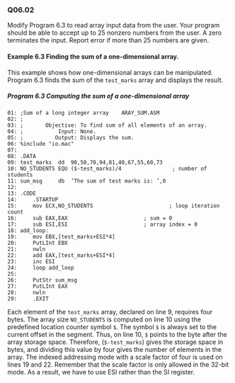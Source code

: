   
### Q06.02

Modify Program 6.3 to read array input data from the user. Your program should be able to accept up to 25 nonzero numbers from the user. A zero terminates the input. Report error if more than 25 numbers are given.

#### Example 6.3 Finding the sum of a one-dimensional array.

This example shows how one-dimensional arrays can be manipulated. Program 6.3 finds the sum of the `test_marks` array and displays the result.

##### Program 6.3 Computing the sum of a one-dimensional array

```assembly
01: ;Sum of a long integer array    ARAY_SUM.ASM
02: ;
03: ; 		Objective: To find sum of all elements of an array.
04: ;   	    Input: None.
05: ; 		   Output: Displays the sum.
06: %include "io.mac"
07:
08: .DATA
09: test_marks 	dd  90,50,70,94,81,40,67,55,60,73
10: NO_STUDENTS EQU ($-test_marks)/4                ; number of students
11: sum_msg     db  ’The sum of test marks is: ’,0
12:
13: .CODE
14: 	.STARTUP
15: 	mov ECX,NO_STUDENTS 	                   ; loop iteration count
16: 	sub EAX,EAX 			           ; sum = 0
17: 	sub ESI,ESI 			           ; array index = 0
18: add_loop:
19: 	mov EBX,[test_marks+ESI*4]
20: 	PutLInt EBX
21: 	nwln
22: 	add EAX,[test_marks+ESI*4]
23: 	inc ESI
24: 	loop add_loop
25:
26: 	PutStr sum_msg
27: 	PutLInt EAX
28: 	nwln
29: 	.EXIT
```

Each element of the `test_marks` array, declared on line 9, requires four bytes. The array size `NO_STUDENTS` is computed on line 10 using the predefined location counter symbol `$`. The symbol `$` is always set to the current offset in the segment. Thus, on line 10, `$` points to the byte after the array storage space. Therefore, (`$-test_marks`) gives the storage space in bytes, and dividing this value by four gives the number of elements in the array. The indexed addressing mode with a scale factor of four is used on lines 19 and 22. Remember that the scale factor is only allowed in the 32-bit mode. As a result, we have to use ESI rather than the SI register.
  
